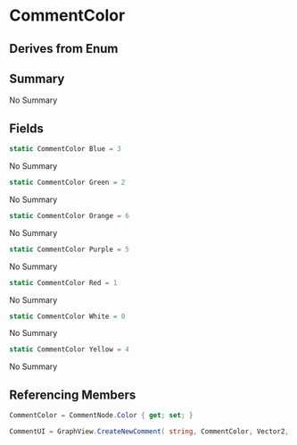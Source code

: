 # CommentColor

## Derives from Enum

## Summary

No Summary
## Fields

```c#
static CommentColor Blue = 3
```
No Summary
```c#
static CommentColor Green = 2
```
No Summary
```c#
static CommentColor Orange = 6
```
No Summary
```c#
static CommentColor Purple = 5
```
No Summary
```c#
static CommentColor Red = 1
```
No Summary
```c#
static CommentColor White = 0
```
No Summary
```c#
static CommentColor Yellow = 4
```
No Summary
## Referencing Members

```c#
CommentColor = CommentNode.Color { get; set; } 
```
```c#
CommentUI = GraphView.CreateNewComment( string, CommentColor, Vector2, Vector2 ) 
```
